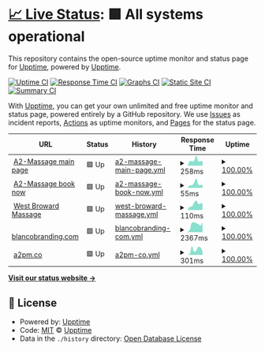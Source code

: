 # [📈 Live Status](https://demo.upptime.js.org): <!--live status--> **🟩 All systems operational**

This repository contains the open-source uptime monitor and status page for [Upptime](https://upptime.js.org), powered by [Upptime](https://github.com/upptime/upptime).

[![Uptime CI](https://github.com/a2promassage/upptime/workflows/Uptime%20CI/badge.svg)](https://github.com/a2promassage/upptime/actions?query=workflow%3A%22Uptime+CI%22)
[![Response Time CI](https://github.com/a2promassage/upptime/workflows/Response%20Time%20CI/badge.svg)](https://github.com/a2promassage/upptime/actions?query=workflow%3A%22Response+Time+CI%22)
[![Graphs CI](https://github.com/a2promassage/upptime/workflows/Graphs%20CI/badge.svg)](https://github.com/a2promassage/upptime/actions?query=workflow%3A%22Graphs+CI%22)
[![Static Site CI](https://github.com/a2promassage/upptime/workflows/Static%20Site%20CI/badge.svg)](https://github.com/a2promassage/upptime/actions?query=workflow%3A%22Static+Site+CI%22)
[![Summary CI](https://github.com/a2promassage/upptime/workflows/Summary%20CI/badge.svg)](https://github.com/a2promassage/upptime/actions?query=workflow%3A%22Summary+CI%22)

With [Upptime](https://upptime.js.org), you can get your own unlimited and free uptime monitor and status page, powered entirely by a GitHub repository. We use [Issues](https://github.com/upptime/upptime/issues) as incident reports, [Actions](https://github.com/a2promassage/upptime/actions) as uptime monitors, and [Pages](https://demo.upptime.js.org) for the status page.

<!--start: status pages-->
<!-- This summary is generated by Upptime (https://github.com/upptime/upptime) -->
<!-- Do not edit this manually, your changes will be overwritten -->
<!-- prettier-ignore -->
| URL | Status | History | Response Time | Uptime |
| --- | ------ | ------- | ------------- | ------ |
| <img alt="" src="https://icons.duckduckgo.com/ip3/massagesannarbor.com.ico" height="13"> [A2-Massage main page](https://massagesannarbor.com/) | 🟩 Up | [a2-massage-main-page.yml](https://github.com/a2promassage/001-uptime/commits/HEAD/history/a2-massage-main-page.yml) | <details><summary><img alt="Response time graph" src="./graphs/a2-massage-main-page/response-time-week.png" height="20"> 258ms</summary><br><a href="https://a2promassage.github.io/001-uptime/history/a2-massage-main-page"><img alt="Response time 1082" src="https://img.shields.io/endpoint?url=https%3A%2F%2Fraw.githubusercontent.com%2Fa2promassage%2F001-uptime%2FHEAD%2Fapi%2Fa2-massage-main-page%2Fresponse-time.json"></a><br><a href="https://a2promassage.github.io/001-uptime/history/a2-massage-main-page"><img alt="24-hour response time 236" src="https://img.shields.io/endpoint?url=https%3A%2F%2Fraw.githubusercontent.com%2Fa2promassage%2F001-uptime%2FHEAD%2Fapi%2Fa2-massage-main-page%2Fresponse-time-day.json"></a><br><a href="https://a2promassage.github.io/001-uptime/history/a2-massage-main-page"><img alt="7-day response time 258" src="https://img.shields.io/endpoint?url=https%3A%2F%2Fraw.githubusercontent.com%2Fa2promassage%2F001-uptime%2FHEAD%2Fapi%2Fa2-massage-main-page%2Fresponse-time-week.json"></a><br><a href="https://a2promassage.github.io/001-uptime/history/a2-massage-main-page"><img alt="30-day response time 267" src="https://img.shields.io/endpoint?url=https%3A%2F%2Fraw.githubusercontent.com%2Fa2promassage%2F001-uptime%2FHEAD%2Fapi%2Fa2-massage-main-page%2Fresponse-time-month.json"></a><br><a href="https://a2promassage.github.io/001-uptime/history/a2-massage-main-page"><img alt="1-year response time 1082" src="https://img.shields.io/endpoint?url=https%3A%2F%2Fraw.githubusercontent.com%2Fa2promassage%2F001-uptime%2FHEAD%2Fapi%2Fa2-massage-main-page%2Fresponse-time-year.json"></a></details> | <details><summary><a href="https://a2promassage.github.io/001-uptime/history/a2-massage-main-page">100.00%</a></summary><a href="https://a2promassage.github.io/001-uptime/history/a2-massage-main-page"><img alt="All-time uptime 99.95%" src="https://img.shields.io/endpoint?url=https%3A%2F%2Fraw.githubusercontent.com%2Fa2promassage%2F001-uptime%2FHEAD%2Fapi%2Fa2-massage-main-page%2Fuptime.json"></a><br><a href="https://a2promassage.github.io/001-uptime/history/a2-massage-main-page"><img alt="24-hour uptime 100.00%" src="https://img.shields.io/endpoint?url=https%3A%2F%2Fraw.githubusercontent.com%2Fa2promassage%2F001-uptime%2FHEAD%2Fapi%2Fa2-massage-main-page%2Fuptime-day.json"></a><br><a href="https://a2promassage.github.io/001-uptime/history/a2-massage-main-page"><img alt="7-day uptime 100.00%" src="https://img.shields.io/endpoint?url=https%3A%2F%2Fraw.githubusercontent.com%2Fa2promassage%2F001-uptime%2FHEAD%2Fapi%2Fa2-massage-main-page%2Fuptime-week.json"></a><br><a href="https://a2promassage.github.io/001-uptime/history/a2-massage-main-page"><img alt="30-day uptime 100.00%" src="https://img.shields.io/endpoint?url=https%3A%2F%2Fraw.githubusercontent.com%2Fa2promassage%2F001-uptime%2FHEAD%2Fapi%2Fa2-massage-main-page%2Fuptime-month.json"></a><br><a href="https://a2promassage.github.io/001-uptime/history/a2-massage-main-page"><img alt="1-year uptime 99.95%" src="https://img.shields.io/endpoint?url=https%3A%2F%2Fraw.githubusercontent.com%2Fa2promassage%2F001-uptime%2FHEAD%2Fapi%2Fa2-massage-main-page%2Fuptime-year.json"></a></details>
| <img alt="" src="https://icons.duckduckgo.com/ip3/massagesannarbor.com.ico" height="13"> [A2-Massage book now](https://massagesannarbor.com/book-now/) | 🟩 Up | [a2-massage-book-now.yml](https://github.com/a2promassage/001-uptime/commits/HEAD/history/a2-massage-book-now.yml) | <details><summary><img alt="Response time graph" src="./graphs/a2-massage-book-now/response-time-week.png" height="20"> 55ms</summary><br><a href="https://a2promassage.github.io/001-uptime/history/a2-massage-book-now"><img alt="Response time 730" src="https://img.shields.io/endpoint?url=https%3A%2F%2Fraw.githubusercontent.com%2Fa2promassage%2F001-uptime%2FHEAD%2Fapi%2Fa2-massage-book-now%2Fresponse-time.json"></a><br><a href="https://a2promassage.github.io/001-uptime/history/a2-massage-book-now"><img alt="24-hour response time 43" src="https://img.shields.io/endpoint?url=https%3A%2F%2Fraw.githubusercontent.com%2Fa2promassage%2F001-uptime%2FHEAD%2Fapi%2Fa2-massage-book-now%2Fresponse-time-day.json"></a><br><a href="https://a2promassage.github.io/001-uptime/history/a2-massage-book-now"><img alt="7-day response time 55" src="https://img.shields.io/endpoint?url=https%3A%2F%2Fraw.githubusercontent.com%2Fa2promassage%2F001-uptime%2FHEAD%2Fapi%2Fa2-massage-book-now%2Fresponse-time-week.json"></a><br><a href="https://a2promassage.github.io/001-uptime/history/a2-massage-book-now"><img alt="30-day response time 57" src="https://img.shields.io/endpoint?url=https%3A%2F%2Fraw.githubusercontent.com%2Fa2promassage%2F001-uptime%2FHEAD%2Fapi%2Fa2-massage-book-now%2Fresponse-time-month.json"></a><br><a href="https://a2promassage.github.io/001-uptime/history/a2-massage-book-now"><img alt="1-year response time 730" src="https://img.shields.io/endpoint?url=https%3A%2F%2Fraw.githubusercontent.com%2Fa2promassage%2F001-uptime%2FHEAD%2Fapi%2Fa2-massage-book-now%2Fresponse-time-year.json"></a></details> | <details><summary><a href="https://a2promassage.github.io/001-uptime/history/a2-massage-book-now">100.00%</a></summary><a href="https://a2promassage.github.io/001-uptime/history/a2-massage-book-now"><img alt="All-time uptime 99.92%" src="https://img.shields.io/endpoint?url=https%3A%2F%2Fraw.githubusercontent.com%2Fa2promassage%2F001-uptime%2FHEAD%2Fapi%2Fa2-massage-book-now%2Fuptime.json"></a><br><a href="https://a2promassage.github.io/001-uptime/history/a2-massage-book-now"><img alt="24-hour uptime 100.00%" src="https://img.shields.io/endpoint?url=https%3A%2F%2Fraw.githubusercontent.com%2Fa2promassage%2F001-uptime%2FHEAD%2Fapi%2Fa2-massage-book-now%2Fuptime-day.json"></a><br><a href="https://a2promassage.github.io/001-uptime/history/a2-massage-book-now"><img alt="7-day uptime 100.00%" src="https://img.shields.io/endpoint?url=https%3A%2F%2Fraw.githubusercontent.com%2Fa2promassage%2F001-uptime%2FHEAD%2Fapi%2Fa2-massage-book-now%2Fuptime-week.json"></a><br><a href="https://a2promassage.github.io/001-uptime/history/a2-massage-book-now"><img alt="30-day uptime 100.00%" src="https://img.shields.io/endpoint?url=https%3A%2F%2Fraw.githubusercontent.com%2Fa2promassage%2F001-uptime%2FHEAD%2Fapi%2Fa2-massage-book-now%2Fuptime-month.json"></a><br><a href="https://a2promassage.github.io/001-uptime/history/a2-massage-book-now"><img alt="1-year uptime 99.92%" src="https://img.shields.io/endpoint?url=https%3A%2F%2Fraw.githubusercontent.com%2Fa2promassage%2F001-uptime%2FHEAD%2Fapi%2Fa2-massage-book-now%2Fuptime-year.json"></a></details>
| <img alt="" src="https://icons.duckduckgo.com/ip3/westbrowardtherapeuticmassage.com.ico" height="13"> [West Broward Massage](https://westbrowardtherapeuticmassage.com/) | 🟩 Up | [west-broward-massage.yml](https://github.com/a2promassage/001-uptime/commits/HEAD/history/west-broward-massage.yml) | <details><summary><img alt="Response time graph" src="./graphs/west-broward-massage/response-time-week.png" height="20"> 110ms</summary><br><a href="https://a2promassage.github.io/001-uptime/history/west-broward-massage"><img alt="Response time 319" src="https://img.shields.io/endpoint?url=https%3A%2F%2Fraw.githubusercontent.com%2Fa2promassage%2F001-uptime%2FHEAD%2Fapi%2Fwest-broward-massage%2Fresponse-time.json"></a><br><a href="https://a2promassage.github.io/001-uptime/history/west-broward-massage"><img alt="24-hour response time 130" src="https://img.shields.io/endpoint?url=https%3A%2F%2Fraw.githubusercontent.com%2Fa2promassage%2F001-uptime%2FHEAD%2Fapi%2Fwest-broward-massage%2Fresponse-time-day.json"></a><br><a href="https://a2promassage.github.io/001-uptime/history/west-broward-massage"><img alt="7-day response time 110" src="https://img.shields.io/endpoint?url=https%3A%2F%2Fraw.githubusercontent.com%2Fa2promassage%2F001-uptime%2FHEAD%2Fapi%2Fwest-broward-massage%2Fresponse-time-week.json"></a><br><a href="https://a2promassage.github.io/001-uptime/history/west-broward-massage"><img alt="30-day response time 162" src="https://img.shields.io/endpoint?url=https%3A%2F%2Fraw.githubusercontent.com%2Fa2promassage%2F001-uptime%2FHEAD%2Fapi%2Fwest-broward-massage%2Fresponse-time-month.json"></a><br><a href="https://a2promassage.github.io/001-uptime/history/west-broward-massage"><img alt="1-year response time 319" src="https://img.shields.io/endpoint?url=https%3A%2F%2Fraw.githubusercontent.com%2Fa2promassage%2F001-uptime%2FHEAD%2Fapi%2Fwest-broward-massage%2Fresponse-time-year.json"></a></details> | <details><summary><a href="https://a2promassage.github.io/001-uptime/history/west-broward-massage">100.00%</a></summary><a href="https://a2promassage.github.io/001-uptime/history/west-broward-massage"><img alt="All-time uptime 78.72%" src="https://img.shields.io/endpoint?url=https%3A%2F%2Fraw.githubusercontent.com%2Fa2promassage%2F001-uptime%2FHEAD%2Fapi%2Fwest-broward-massage%2Fuptime.json"></a><br><a href="https://a2promassage.github.io/001-uptime/history/west-broward-massage"><img alt="24-hour uptime 100.00%" src="https://img.shields.io/endpoint?url=https%3A%2F%2Fraw.githubusercontent.com%2Fa2promassage%2F001-uptime%2FHEAD%2Fapi%2Fwest-broward-massage%2Fuptime-day.json"></a><br><a href="https://a2promassage.github.io/001-uptime/history/west-broward-massage"><img alt="7-day uptime 100.00%" src="https://img.shields.io/endpoint?url=https%3A%2F%2Fraw.githubusercontent.com%2Fa2promassage%2F001-uptime%2FHEAD%2Fapi%2Fwest-broward-massage%2Fuptime-week.json"></a><br><a href="https://a2promassage.github.io/001-uptime/history/west-broward-massage"><img alt="30-day uptime 68.27%" src="https://img.shields.io/endpoint?url=https%3A%2F%2Fraw.githubusercontent.com%2Fa2promassage%2F001-uptime%2FHEAD%2Fapi%2Fwest-broward-massage%2Fuptime-month.json"></a><br><a href="https://a2promassage.github.io/001-uptime/history/west-broward-massage"><img alt="1-year uptime 78.72%" src="https://img.shields.io/endpoint?url=https%3A%2F%2Fraw.githubusercontent.com%2Fa2promassage%2F001-uptime%2FHEAD%2Fapi%2Fwest-broward-massage%2Fuptime-year.json"></a></details>
| <img alt="" src="https://icons.duckduckgo.com/ip3/www.blancobranding.com.ico" height="13"> [blancobranding.com](https://www.blancobranding.com/) | 🟩 Up | [blancobranding-com.yml](https://github.com/a2promassage/001-uptime/commits/HEAD/history/blancobranding-com.yml) | <details><summary><img alt="Response time graph" src="./graphs/blancobranding-com/response-time-week.png" height="20"> 2367ms</summary><br><a href="https://a2promassage.github.io/001-uptime/history/blancobranding-com"><img alt="Response time 2390" src="https://img.shields.io/endpoint?url=https%3A%2F%2Fraw.githubusercontent.com%2Fa2promassage%2F001-uptime%2FHEAD%2Fapi%2Fblancobranding-com%2Fresponse-time.json"></a><br><a href="https://a2promassage.github.io/001-uptime/history/blancobranding-com"><img alt="24-hour response time 2887" src="https://img.shields.io/endpoint?url=https%3A%2F%2Fraw.githubusercontent.com%2Fa2promassage%2F001-uptime%2FHEAD%2Fapi%2Fblancobranding-com%2Fresponse-time-day.json"></a><br><a href="https://a2promassage.github.io/001-uptime/history/blancobranding-com"><img alt="7-day response time 2367" src="https://img.shields.io/endpoint?url=https%3A%2F%2Fraw.githubusercontent.com%2Fa2promassage%2F001-uptime%2FHEAD%2Fapi%2Fblancobranding-com%2Fresponse-time-week.json"></a><br><a href="https://a2promassage.github.io/001-uptime/history/blancobranding-com"><img alt="30-day response time 2414" src="https://img.shields.io/endpoint?url=https%3A%2F%2Fraw.githubusercontent.com%2Fa2promassage%2F001-uptime%2FHEAD%2Fapi%2Fblancobranding-com%2Fresponse-time-month.json"></a><br><a href="https://a2promassage.github.io/001-uptime/history/blancobranding-com"><img alt="1-year response time 2390" src="https://img.shields.io/endpoint?url=https%3A%2F%2Fraw.githubusercontent.com%2Fa2promassage%2F001-uptime%2FHEAD%2Fapi%2Fblancobranding-com%2Fresponse-time-year.json"></a></details> | <details><summary><a href="https://a2promassage.github.io/001-uptime/history/blancobranding-com">100.00%</a></summary><a href="https://a2promassage.github.io/001-uptime/history/blancobranding-com"><img alt="All-time uptime 99.99%" src="https://img.shields.io/endpoint?url=https%3A%2F%2Fraw.githubusercontent.com%2Fa2promassage%2F001-uptime%2FHEAD%2Fapi%2Fblancobranding-com%2Fuptime.json"></a><br><a href="https://a2promassage.github.io/001-uptime/history/blancobranding-com"><img alt="24-hour uptime 100.00%" src="https://img.shields.io/endpoint?url=https%3A%2F%2Fraw.githubusercontent.com%2Fa2promassage%2F001-uptime%2FHEAD%2Fapi%2Fblancobranding-com%2Fuptime-day.json"></a><br><a href="https://a2promassage.github.io/001-uptime/history/blancobranding-com"><img alt="7-day uptime 100.00%" src="https://img.shields.io/endpoint?url=https%3A%2F%2Fraw.githubusercontent.com%2Fa2promassage%2F001-uptime%2FHEAD%2Fapi%2Fblancobranding-com%2Fuptime-week.json"></a><br><a href="https://a2promassage.github.io/001-uptime/history/blancobranding-com"><img alt="30-day uptime 100.00%" src="https://img.shields.io/endpoint?url=https%3A%2F%2Fraw.githubusercontent.com%2Fa2promassage%2F001-uptime%2FHEAD%2Fapi%2Fblancobranding-com%2Fuptime-month.json"></a><br><a href="https://a2promassage.github.io/001-uptime/history/blancobranding-com"><img alt="1-year uptime 99.99%" src="https://img.shields.io/endpoint?url=https%3A%2F%2Fraw.githubusercontent.com%2Fa2promassage%2F001-uptime%2FHEAD%2Fapi%2Fblancobranding-com%2Fuptime-year.json"></a></details>
| <img alt="" src="https://icons.duckduckgo.com/ip3/www.a2pm.co.ico" height="13"> [a2pm.co](https://www.a2pm.co/) | 🟩 Up | [a2pm-co.yml](https://github.com/a2promassage/001-uptime/commits/HEAD/history/a2pm-co.yml) | <details><summary><img alt="Response time graph" src="./graphs/a2pm-co/response-time-week.png" height="20"> 301ms</summary><br><a href="https://a2promassage.github.io/001-uptime/history/a2pm-co"><img alt="Response time 432" src="https://img.shields.io/endpoint?url=https%3A%2F%2Fraw.githubusercontent.com%2Fa2promassage%2F001-uptime%2FHEAD%2Fapi%2Fa2pm-co%2Fresponse-time.json"></a><br><a href="https://a2promassage.github.io/001-uptime/history/a2pm-co"><img alt="24-hour response time 175" src="https://img.shields.io/endpoint?url=https%3A%2F%2Fraw.githubusercontent.com%2Fa2promassage%2F001-uptime%2FHEAD%2Fapi%2Fa2pm-co%2Fresponse-time-day.json"></a><br><a href="https://a2promassage.github.io/001-uptime/history/a2pm-co"><img alt="7-day response time 301" src="https://img.shields.io/endpoint?url=https%3A%2F%2Fraw.githubusercontent.com%2Fa2promassage%2F001-uptime%2FHEAD%2Fapi%2Fa2pm-co%2Fresponse-time-week.json"></a><br><a href="https://a2promassage.github.io/001-uptime/history/a2pm-co"><img alt="30-day response time 347" src="https://img.shields.io/endpoint?url=https%3A%2F%2Fraw.githubusercontent.com%2Fa2promassage%2F001-uptime%2FHEAD%2Fapi%2Fa2pm-co%2Fresponse-time-month.json"></a><br><a href="https://a2promassage.github.io/001-uptime/history/a2pm-co"><img alt="1-year response time 432" src="https://img.shields.io/endpoint?url=https%3A%2F%2Fraw.githubusercontent.com%2Fa2promassage%2F001-uptime%2FHEAD%2Fapi%2Fa2pm-co%2Fresponse-time-year.json"></a></details> | <details><summary><a href="https://a2promassage.github.io/001-uptime/history/a2pm-co">100.00%</a></summary><a href="https://a2promassage.github.io/001-uptime/history/a2pm-co"><img alt="All-time uptime 99.98%" src="https://img.shields.io/endpoint?url=https%3A%2F%2Fraw.githubusercontent.com%2Fa2promassage%2F001-uptime%2FHEAD%2Fapi%2Fa2pm-co%2Fuptime.json"></a><br><a href="https://a2promassage.github.io/001-uptime/history/a2pm-co"><img alt="24-hour uptime 100.00%" src="https://img.shields.io/endpoint?url=https%3A%2F%2Fraw.githubusercontent.com%2Fa2promassage%2F001-uptime%2FHEAD%2Fapi%2Fa2pm-co%2Fuptime-day.json"></a><br><a href="https://a2promassage.github.io/001-uptime/history/a2pm-co"><img alt="7-day uptime 100.00%" src="https://img.shields.io/endpoint?url=https%3A%2F%2Fraw.githubusercontent.com%2Fa2promassage%2F001-uptime%2FHEAD%2Fapi%2Fa2pm-co%2Fuptime-week.json"></a><br><a href="https://a2promassage.github.io/001-uptime/history/a2pm-co"><img alt="30-day uptime 100.00%" src="https://img.shields.io/endpoint?url=https%3A%2F%2Fraw.githubusercontent.com%2Fa2promassage%2F001-uptime%2FHEAD%2Fapi%2Fa2pm-co%2Fuptime-month.json"></a><br><a href="https://a2promassage.github.io/001-uptime/history/a2pm-co"><img alt="1-year uptime 99.98%" src="https://img.shields.io/endpoint?url=https%3A%2F%2Fraw.githubusercontent.com%2Fa2promassage%2F001-uptime%2FHEAD%2Fapi%2Fa2pm-co%2Fuptime-year.json"></a></details>

<!--end: status pages-->

[**Visit our status website →**](https://demo.upptime.js.org)

## 📄 License

- Powered by: [Upptime](https://github.com/upptime/upptime)
- Code: [MIT](./LICENSE) © [Upptime](https://upptime.js.org)
- Data in the `./history` directory: [Open Database License](https://opendatacommons.org/licenses/odbl/1-0/)
